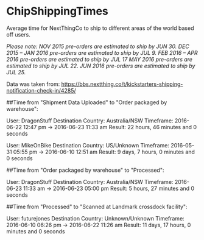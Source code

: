 # ChipShippingTimes
Average time for NextThingCo to ship to different areas of the world based off users.

_Please note:_
_NOV 2015 pre-orders are estimated to ship by JUN 30._
_DEC 2015 – JAN 2016 pre-orders are estimated to ship by JUL 9._
_FEB 2016 – APR 2016 pre-orders are estimated to ship by JUL 17_
_MAY 2016 pre-orders are estimated to ship by JUL 22._
_JUN 2016 pre-orders are estimated to ship by JUL 25._

Data was taken from: https://bbs.nextthing.co/t/kickstarters-shipping-notification-check-in/4285/

##Time from "Shipment Data Uploaded" to "Order packaged by warehouse":

  User: DragonStuff
  Destination Country: Australia/NSW
  Timeframe: 2016-06-22 12:47 pm -> 2016-06-23 11:33 am
  Result: 22 hours, 46 minutes and 0 seconds

  User: MikeOnBike
  Destination Country: US/Unknown
  Timeframe: 2016-05-31 05:55 pm -> 2016-06-10 12:51 am
  Result: 9 days, 7 hours, 0 minutes and 0 seconds
  
##Time from "Order packaged by warehouse" to "Processed":

  User: DragonStuff
  Destination Country: Australia/NSW
  Timeframe: 2016-06-23 11:33 am -> 2016-06-23 05:00 pm
  Result: 5 hours, 27 minutes and 0 seconds

##Time from "Processed" to "Scanned at Landmark crossdock facility":

  User: futurejones
  Destination Country: Unknown/Unknown
  Timeframe: 2016-06-10 06:26 pm -> 2016-06-22 11:26 am
  Result: 11 days, 17 hours, 0 minutes and 0 seconds
  
